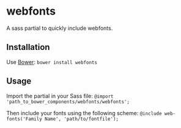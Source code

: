 # webfonts

A sass partial to quickly include webfonts.

## Installation

Use [Bower](http://bower.io/): 
`bower install webfonts`

## Usage

Import the partial in your Sass file:
`@import 'path_to_bower_components/webfonts/webfonts';`

Then include your fonts using the following scheme:
`@include web-fonts('Family Name', 'path/to/fontfile');`
